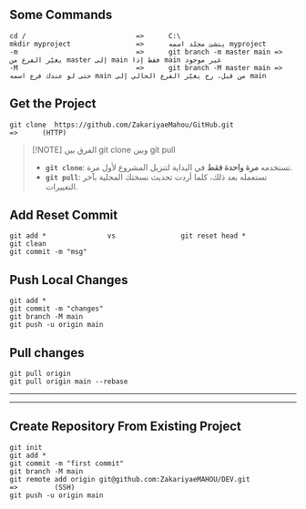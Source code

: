 ## Some Commands
```
cd /                           =>      C:\
mkdir myproject                =>      ينشئ مجلد اسمه myproject
-m                             =>      git branch -m master main =>   يغيّر الفرع من master إلى main فقط إذا main غير موجود
-M                             =>      git branch -M master main =>   حتى لو عندك فرع اسمه main من قبل، رح يغيّر الفرع الحالي إلى main
```

## Get the Project
```
git clone  https://github.com/ZakariyaeMahou/GitHub.git                  =>      (HTTP)
```

> [!NOTE] الفرق بين git clone وبين git pull
> - **`git clone`**: تستخدمه **مرة واحدة فقط** في البداية لتنزيل المشروع لأول مرة.
> - **`git pull`**: تستعمله بعد ذلك، كلما أردت تحديث نسختك المحلية بآخر التغييرات.

## Add Reset Commit
```
git add *               vs                git reset head *
git clean
git commit -m "msg"
```

## Push Local Changes
```
git add *
git commit -m "changes"
git branch -M main
git push -u origin main
```

## Pull changes
```
git pull origin
git pull origin main --rebase
```
---
---
## Create Repository From Existing Project
```
git init
git add *
git commit -m "first commit"
git branch -M main
git remote add origin git@github.com:ZakariyaeMAHOU/DEV.git                  =>         (SSH)
git push -u origin main
```
